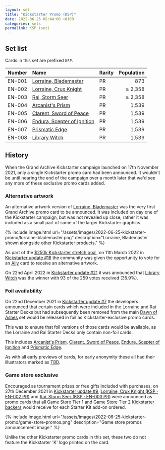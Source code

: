 ```yaml
---
layout: set
title: "Kickstarter Promo (KSP)"
date: 2022-06-25 08:44:00 +0100
categories: sets
permalink: KSP_(set)
---
```

## Set list

Cards in this set are prefixed `KSP`.

Number | Name | Rarity | Population
:-- | :-- | :-- | --: |
EN-001 | [Lorraine, Blademaster](/lorraine-blademaster_(card)#ksp--en-001-pr) | PR | 873
EN-002 | [Lorraine, Crux Knight](/lorraine-crux-knight_(card)#ksp--en-002-pr) | PR | ≥ 2,358
EN-003 | [Rai, Storm Seer](/rai-storm-seer_(card)#ksp--en-003-pr) | PR | ≥ 2,358
EN-004 | [Arcanist's Prism](/arcanists-prism_(card)#ksp--en-004-pr) | PR | 1,539
EN-005 | [Clarent, Sword of Peace](/clarent-sword-of-peace_(card)#ksp--en-005-pr) | PR | 1,539
EN-006 | [Endura, Scepter of Ignition](/endura-scepter-of-ignition_(card)#ksp--en-006-pr) | PR | 1,539
EN-007 | [Prismatic Edge](/prismatic-edge_(card)#ksp--en-007-pr) | PR | 1,539
EN-008 | [Library Witch](/library-witch_(card)#ksp--en-008-pr) | PR | 1,539

## History

When the Grand Archive Kickstarter campaign launched on 17th November 2021, only a single Kickstarter promo card had been announced. It wouldn't be until nearing the end of the campaign over a month later that we'd see any more of these exclusive promo cards added.

### Alternative artwork

An alternative artwork version of [Lorraine, Blademaster](/lorraine-blademaster_(card)#ksp--en-001-pr) was the very first Grand Archive promo card to be announced. It was included on day one of the Kickstarter campaign, but was not revealed up close, rather it was included as a small part of some of the larger Kickstarter graphics.

{% include image.html url="/assets/images/2022-06-25-kickstarter-promo/lorraine-blademaster.png" description="Lorraine, Blademaster shown alongside other Kickstarter products." %}

As part of the <span class="dead-link">[$250k Kickstarter stretch goal](/kickstarter#stretch-goals)</span>, on 11th March 2022 in [Kickstarter update #18](https://www.kickstarter.com/projects/weebs/grand-archive-tcg/posts/3450881) the community was given the opportunity to vote for an <span class="dead-link">[Ally](/type#ally)</span> card to receive an alternative artwork. 

On 22nd April 2022 in [Kickstarter update #21](https://www.kickstarter.com/projects/weebs/grand-archive-tcg/posts/3487727) it was announced that [Library Witch](/library-witch_(card)#ksp--en-008-pr) was the winner with 93 of the 259 votes received (35.9%).

### Foil availability

On 22nd December 2021 in [Kickstarter update #7](https://www.kickstarter.com/projects/weebs/grand-archive-tcg/posts/3392207) the developers announced that certain cards which were included in the Lorraine and Rai Starter Decks but had subsequently been removed from the main <span class="dead-link">[Dawn of Ashes](/dawn-of-ashes)</span> set would be released in foil as Kickstarter-exclusive promo cards.

This was to ensure that foil versions of those cards would be available, as the Lorraine and Rai Starter Decks only contain non-foil cards.

This includes [Arcanist's Prism](/arcanists-prism_(card)#ksp--en-004-pr), [Clarent, Sword of Peace](/clarent-sword-of-peace_(card)#ksp--en-005-pr), [Endura, Scepter of Ignition](/endura-scepter-of-ignition_(card)#ksp--en-006-pr) and [Prismatic Edge](/prismatic-edge_(card)#ksp--en-007-pr).

As with all early previews of cards, for early anonymity these all had their illustrators marked as <span class="dead-link">[TBD](/illustrators#tbd)</span>.

### Game store exclusive

Encouraged as tournament prizes or free gifts included with purchases, on 27th December 2021 in [Kickstarter update #9](https://www.kickstarter.com/projects/weebs/grand-archive-tcg/posts/3394515), [Lorraine, Crux Knight (KSP &middot; EN-002 PR)](/lorraine-crux-knight_(card)#ksp--en-002-pr) and [Rai, Storm Seer (KSP &middot; EN-003 PR)](/rai-storm-seer_(card)#ksp--en-003-pr) were announced as promo cards that all Game Store Tier 1 and Game Store Tier 2 <span class="dead-link">[Kickstarter backers](/kickstarter#tiers)</span> would receive for each Starter Kit add-on ordered.

{% include image.html url="/assets/images/2022-06-25-kickstarter-promo/game-store-promos.png" description="Game store promos announcement image." %}

Unlike the other Kickstarter promo cards in this set, these two do not feature the Kickstarter 'K' logo printed on the card.